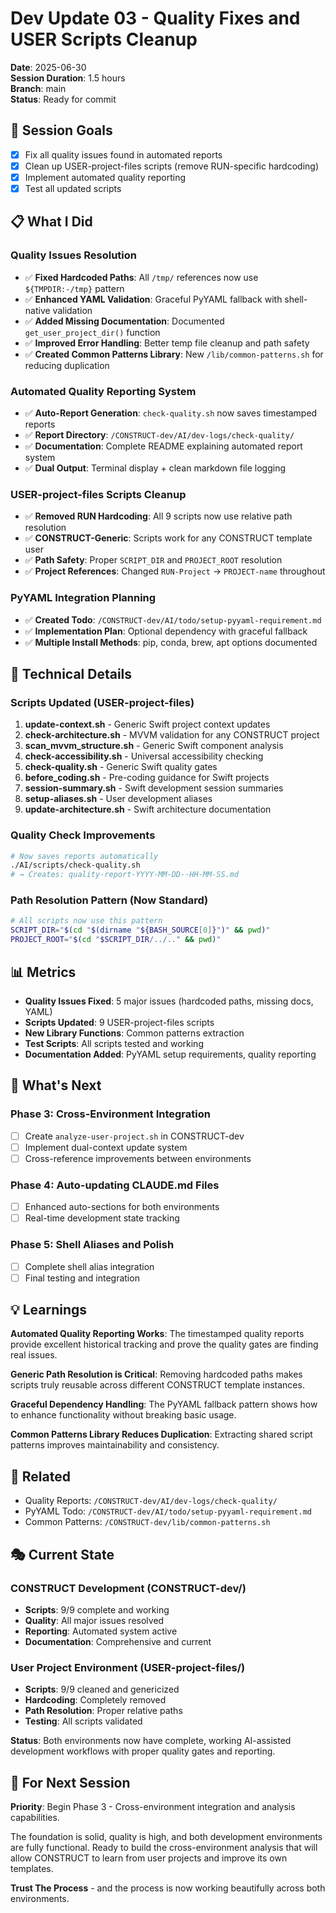 # Dev Update 03 - Quality Fixes and USER Scripts Cleanup

**Date**: 2025-06-30  
**Session Duration**: 1.5 hours  
**Branch**: main  
**Status**: Ready for commit

## 🎯 Session Goals
- [x] Fix all quality issues found in automated reports
- [x] Clean up USER-project-files scripts (remove RUN-specific hardcoding)
- [x] Implement automated quality reporting
- [x] Test all updated scripts

## 📋 What I Did

### Quality Issues Resolution
- ✅ **Fixed Hardcoded Paths**: All `/tmp/` references now use `${TMPDIR:-/tmp}` pattern
- ✅ **Enhanced YAML Validation**: Graceful PyYAML fallback with shell-native validation
- ✅ **Added Missing Documentation**: Documented `get_user_project_dir()` function
- ✅ **Improved Error Handling**: Better temp file cleanup and path safety
- ✅ **Created Common Patterns Library**: New `/lib/common-patterns.sh` for reducing duplication

### Automated Quality Reporting System
- ✅ **Auto-Report Generation**: `check-quality.sh` now saves timestamped reports
- ✅ **Report Directory**: `/CONSTRUCT-dev/AI/dev-logs/check-quality/`
- ✅ **Documentation**: Complete README explaining automated report system
- ✅ **Dual Output**: Terminal display + clean markdown file logging

### USER-project-files Scripts Cleanup
- ✅ **Removed RUN Hardcoding**: All 9 scripts now use relative path resolution
- ✅ **CONSTRUCT-Generic**: Scripts work for any CONSTRUCT template user
- ✅ **Path Safety**: Proper `SCRIPT_DIR` and `PROJECT_ROOT` resolution
- ✅ **Project References**: Changed `RUN-Project` → `PROJECT-name` throughout

### PyYAML Integration Planning
- ✅ **Created Todo**: `/CONSTRUCT-dev/AI/todo/setup-pyyaml-requirement.md`
- ✅ **Implementation Plan**: Optional dependency with graceful fallback
- ✅ **Multiple Install Methods**: pip, conda, brew, apt options documented

## 🔧 Technical Details

### Scripts Updated (USER-project-files)
1. **update-context.sh** - Generic Swift project context updates
2. **check-architecture.sh** - MVVM validation for any CONSTRUCT project  
3. **scan_mvvm_structure.sh** - Generic Swift component analysis
4. **check-accessibility.sh** - Universal accessibility checking
5. **check-quality.sh** - Generic Swift quality gates
6. **before_coding.sh** - Pre-coding guidance for Swift projects
7. **session-summary.sh** - Swift development session summaries
8. **setup-aliases.sh** - User development aliases
9. **update-architecture.sh** - Swift architecture documentation

### Quality Check Improvements
```bash
# Now saves reports automatically
./AI/scripts/check-quality.sh
# → Creates: quality-report-YYYY-MM-DD--HH-MM-SS.md
```

### Path Resolution Pattern (Now Standard)
```bash
# All scripts now use this pattern
SCRIPT_DIR="$(cd "$(dirname "${BASH_SOURCE[0]}")" && pwd)"
PROJECT_ROOT="$(cd "$SCRIPT_DIR/../.." && pwd)"
```

## 📊 Metrics
- **Quality Issues Fixed**: 5 major issues (hardcoded paths, missing docs, YAML)
- **Scripts Updated**: 9 USER-project-files scripts
- **New Library Functions**: Common patterns extraction
- **Test Scripts**: All scripts tested and working
- **Documentation Added**: PyYAML setup requirements, quality reporting

## 🚀 What's Next

### Phase 3: Cross-Environment Integration
- [ ] Create `analyze-user-project.sh` in CONSTRUCT-dev
- [ ] Implement dual-context update system  
- [ ] Cross-reference improvements between environments

### Phase 4: Auto-updating CLAUDE.md Files
- [ ] Enhanced auto-sections for both environments
- [ ] Real-time development state tracking

### Phase 5: Shell Aliases and Polish
- [ ] Complete shell alias integration
- [ ] Final testing and integration

## 💡 Learnings

**Automated Quality Reporting Works**: The timestamped quality reports provide excellent historical tracking and prove the quality gates are finding real issues.

**Generic Path Resolution is Critical**: Removing hardcoded paths makes scripts truly reusable across different CONSTRUCT template instances.

**Graceful Dependency Handling**: The PyYAML fallback pattern shows how to enhance functionality without breaking basic usage.

**Common Patterns Library Reduces Duplication**: Extracting shared script patterns improves maintainability and consistency.

## 🔗 Related
- Quality Reports: `/CONSTRUCT-dev/AI/dev-logs/check-quality/`
- PyYAML Todo: `/CONSTRUCT-dev/AI/todo/setup-pyyaml-requirement.md`
- Common Patterns: `/CONSTRUCT-dev/lib/common-patterns.sh`

## 🎭 Current State

### CONSTRUCT Development (CONSTRUCT-dev/)
- **Scripts**: 9/9 complete and working
- **Quality**: All major issues resolved
- **Reporting**: Automated system active
- **Documentation**: Comprehensive and current

### User Project Environment (USER-project-files/)
- **Scripts**: 9/9 cleaned and genericized
- **Hardcoding**: Completely removed
- **Path Resolution**: Proper relative paths
- **Testing**: All scripts validated

**Status**: Both environments now have complete, working AI-assisted development workflows with proper quality gates and reporting.

## 🤖 For Next Session

**Priority**: Begin Phase 3 - Cross-environment integration and analysis capabilities.

The foundation is solid, quality is high, and both development environments are fully functional. Ready to build the cross-environment analysis that will allow CONSTRUCT to learn from user projects and improve its own templates.

**Trust The Process** - and the process is now working beautifully across both environments.